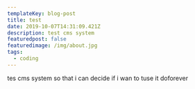 ```yaml
---
templateKey: blog-post
title: test
date: 2019-10-07T14:31:09.421Z
description: test cms system
featuredpost: false
featuredimage: /img/about.jpg
tags:
  - coding
---
```

tes cms system so that i can decide if i wan to tuse it doforever
